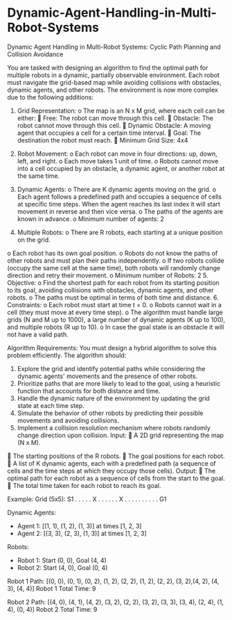 # Dynamic-Agent-Handling-in-Multi-Robot-Systems
Dynamic Agent Handling in Multi-Robot Systems: Cyclic Path Planning and Collision Avoidance

You are tasked with designing an algorithm to find the optimal path for multiple robots in a
dynamic, partially observable environment. Each robot must navigate the grid-based map while
avoiding collisions with obstacles, dynamic agents, and other robots. The environment is now
more complex due to the following additions:
1. Grid Representation:
o The map is an N x M grid, where each cell can be either:
 Free: The robot can move through this cell.
 Obstacle: The robot cannot move through this cell.
 Dynamic Obstacle: A moving agent that occupies a cell for a certain time
interval.
 Goal: The destination the robot must reach.
 Minimum Grid Size: 4x4

2. Robot Movement:
o Each robot can move in four directions: up, down, left, and right.
o Each move takes 1 unit of time.
o Robots cannot move into a cell occupied by an obstacle, a dynamic agent, or
another robot at the same time.

3. Dynamic Agents:
o There are K dynamic agents moving on the grid.
o Each agent follows a predefined path and occupies a sequence of cells at specific
time steps. When the agent reaches its last index it will start movement in reverse
and then vice versa.
o The paths of the agents are known in advance.
o Minimum number of agents: 2
4. Multiple Robots:
o There are R robots, each starting at a unique position on the grid.

o Each robot has its own goal position.
o Robots do not know the paths of other robots and must plan their paths
independently.
o If two robots collide (occupy the same cell at the same time), both robots will
randomly change direction and retry their movement.
o Minimum number of Robots: 2
5. Objective:
o Find the shortest path for each robot from its starting position to its goal, avoiding
collisions with obstacles, dynamic agents, and other robots.
o The paths must be optimal in terms of both time and distance.
6. Constraints:
o Each robot must start at time t = 0.
o Robots cannot wait in a cell (they must move at every time step).
o The algorithm must handle large grids (N and M up to 1000), a large number of
dynamic agents (K up to 100), and multiple robots (R up to 10).
o In case the goal state is an obstacle it will not have a valid path.

Algorithm Requirements:
You must design a hybrid algorithm to solve this problem efficiently. The algorithm should:
1. Explore the grid and identify potential paths while considering the dynamic agents&#39;
movements and the presence of other robots.
2. Prioritize paths that are more likely to lead to the goal, using a heuristic function that
accounts for both distance and time.
3. Handle the dynamic nature of the environment by updating the grid state at each time
step.
4. Simulate the behavior of other robots by predicting their possible movements and
avoiding collisions.
5. Implement a collision resolution mechanism where robots randomly change direction
upon collision.
Input:
 A 2D grid representing the map (N x M).

 The starting positions of the R robots.
 The goal positions for each robot.
 A list of K dynamic agents, each with a predefined path (a sequence of cells and the time
steps at which they occupy those cells).
Output:
 The optimal path for each robot as a sequence of cells from the start to the goal.
 The total time taken for each robot to reach its goal.

Example:
Grid (5x5):
S1 . . . .
. X . . .
. . . X .
. . . . .
. . . . G1

Dynamic Agents:
- Agent 1: [(1, 1), (1, 2), (1, 3)] at times [1, 2, 3]
- Agent 2: [(3, 3), (2, 3), (1, 3)] at times [1, 2, 3]

Robots:
- Robot 1: Start (0, 0), Goal (4, 4)
- Robot 2: Start (4, 0), Goal (0, 4)

Robot 1 Path: [(0, 0), (0, 1), (0, 2), (1, 2), (2, 2), (1, 2), (2, 2),
(3, 2),(4, 2), (4, 3), (4, 4)]
Robot 1 Total Time: 9

Robot 2 Path: [(4, 0), (4, 1), (4, 2), (3, 2), (2, 2), (3, 2), (3, 3),
(3, 4), (2, 4), (1, 4), (0, 4)]
Robot 2 Total Time: 9
